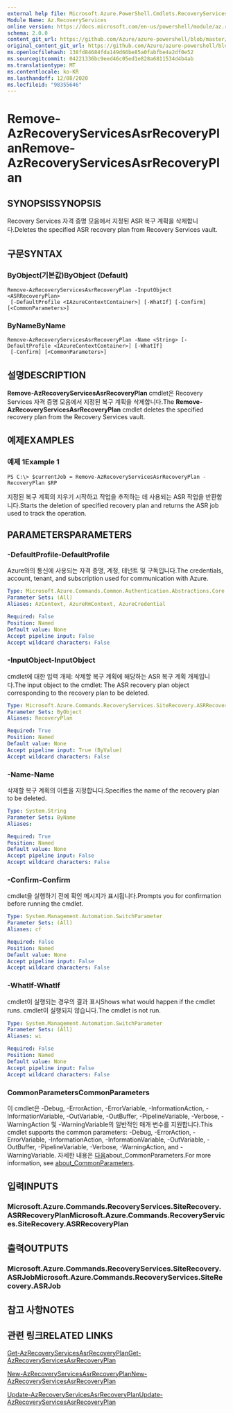 ```yaml
---
external help file: Microsoft.Azure.PowerShell.Cmdlets.RecoveryServices.SiteRecovery.dll-Help.xml
Module Name: Az.RecoveryServices
online version: https://docs.microsoft.com/en-us/powershell/module/az.recoveryservices/remove-azrecoveryservicesasrrecoveryplan
schema: 2.0.0
content_git_url: https://github.com/Azure/azure-powershell/blob/master/src/RecoveryServices/RecoveryServices/help/Remove-AzRecoveryServicesAsrRecoveryPlan.md
original_content_git_url: https://github.com/Azure/azure-powershell/blob/master/src/RecoveryServices/RecoveryServices/help/Remove-AzRecoveryServicesAsrRecoveryPlan.md
ms.openlocfilehash: 138fd84684fda149d66be85a0fabfbe4a2df0e52
ms.sourcegitcommit: 04221336bc9eed46c05ed1e828a6811534d4b4ab
ms.translationtype: MT
ms.contentlocale: ko-KR
ms.lasthandoff: 12/08/2020
ms.locfileid: "98355646"
---
```

# <span data-ttu-id="4f9a6-101">Remove-AzRecoveryServicesAsrRecoveryPlan</span><span class="sxs-lookup"><span data-stu-id="4f9a6-101">Remove-AzRecoveryServicesAsrRecoveryPlan</span></span>

## <span data-ttu-id="4f9a6-102">SYNOPSIS</span><span class="sxs-lookup"><span data-stu-id="4f9a6-102">SYNOPSIS</span></span>
<span data-ttu-id="4f9a6-103">Recovery Services 자격 증명 모음에서 지정된 ASR 복구 계획을 삭제합니다.</span><span class="sxs-lookup"><span data-stu-id="4f9a6-103">Deletes the specified ASR recovery plan from Recovery Services vault.</span></span>

## <span data-ttu-id="4f9a6-104">구문</span><span class="sxs-lookup"><span data-stu-id="4f9a6-104">SYNTAX</span></span>

### <span data-ttu-id="4f9a6-105">ByObject(기본값)</span><span class="sxs-lookup"><span data-stu-id="4f9a6-105">ByObject (Default)</span></span>
```
Remove-AzRecoveryServicesAsrRecoveryPlan -InputObject <ASRRecoveryPlan>
 [-DefaultProfile <IAzureContextContainer>] [-WhatIf] [-Confirm] [<CommonParameters>]
```

### <span data-ttu-id="4f9a6-106">ByName</span><span class="sxs-lookup"><span data-stu-id="4f9a6-106">ByName</span></span>
```
Remove-AzRecoveryServicesAsrRecoveryPlan -Name <String> [-DefaultProfile <IAzureContextContainer>] [-WhatIf]
 [-Confirm] [<CommonParameters>]
```

## <span data-ttu-id="4f9a6-107">설명</span><span class="sxs-lookup"><span data-stu-id="4f9a6-107">DESCRIPTION</span></span>
<span data-ttu-id="4f9a6-108">**Remove-AzRecoveryServicesAsrRecoveryPlan** cmdlet은 Recovery Services 자격 증명 모음에서 지정된 복구 계획을 삭제합니다.</span><span class="sxs-lookup"><span data-stu-id="4f9a6-108">The **Remove-AzRecoveryServicesAsrRecoveryPlan** cmdlet deletes the specified recovery plan from the Recovery Services vault.</span></span>

## <span data-ttu-id="4f9a6-109">예제</span><span class="sxs-lookup"><span data-stu-id="4f9a6-109">EXAMPLES</span></span>

### <span data-ttu-id="4f9a6-110">예제 1</span><span class="sxs-lookup"><span data-stu-id="4f9a6-110">Example 1</span></span>
```
PS C:\> $currentJob = Remove-AzRecoveryServicesAsrRecoveryPlan -RecoveryPlan $RP
```

<span data-ttu-id="4f9a6-111">지정된 복구 계획의 지우기 시작하고 작업을 추적하는 데 사용되는 ASR 작업을 반환합니다.</span><span class="sxs-lookup"><span data-stu-id="4f9a6-111">Starts the deletion of specified recovery plan and returns the ASR job used to track the operation.</span></span>

## <span data-ttu-id="4f9a6-112">PARAMETERS</span><span class="sxs-lookup"><span data-stu-id="4f9a6-112">PARAMETERS</span></span>

### <span data-ttu-id="4f9a6-113">-DefaultProfile</span><span class="sxs-lookup"><span data-stu-id="4f9a6-113">-DefaultProfile</span></span>
<span data-ttu-id="4f9a6-114">Azure와의 통신에 사용되는 자격 증명, 계정, 테넌트 및 구독입니다.</span><span class="sxs-lookup"><span data-stu-id="4f9a6-114">The credentials, account, tenant, and subscription used for communication with Azure.</span></span>


```yaml
Type: Microsoft.Azure.Commands.Common.Authentication.Abstractions.Core.IAzureContextContainer
Parameter Sets: (All)
Aliases: AzContext, AzureRmContext, AzureCredential

Required: False
Position: Named
Default value: None
Accept pipeline input: False
Accept wildcard characters: False
```

### <span data-ttu-id="4f9a6-115">-InputObject</span><span class="sxs-lookup"><span data-stu-id="4f9a6-115">-InputObject</span></span>
<span data-ttu-id="4f9a6-116">cmdlet에 대한 입력 개체: 삭제할 복구 계획에 해당하는 ASR 복구 계획 개체입니다.</span><span class="sxs-lookup"><span data-stu-id="4f9a6-116">The input object to the cmdlet: The ASR recovery plan object corresponding to the recovery plan to be deleted.</span></span>

```yaml
Type: Microsoft.Azure.Commands.RecoveryServices.SiteRecovery.ASRRecoveryPlan
Parameter Sets: ByObject
Aliases: RecoveryPlan

Required: True
Position: Named
Default value: None
Accept pipeline input: True (ByValue)
Accept wildcard characters: False
```

### <span data-ttu-id="4f9a6-117">-Name</span><span class="sxs-lookup"><span data-stu-id="4f9a6-117">-Name</span></span>
<span data-ttu-id="4f9a6-118">삭제할 복구 계획의 이름을 지정합니다.</span><span class="sxs-lookup"><span data-stu-id="4f9a6-118">Specifies the name of the recovery plan to be deleted.</span></span>

```yaml
Type: System.String
Parameter Sets: ByName
Aliases:

Required: True
Position: Named
Default value: None
Accept pipeline input: False
Accept wildcard characters: False
```

### <span data-ttu-id="4f9a6-119">-Confirm</span><span class="sxs-lookup"><span data-stu-id="4f9a6-119">-Confirm</span></span>
<span data-ttu-id="4f9a6-120">cmdlet을 실행하기 전에 확인 메시지가 표시됩니다.</span><span class="sxs-lookup"><span data-stu-id="4f9a6-120">Prompts you for confirmation before running the cmdlet.</span></span>

```yaml
Type: System.Management.Automation.SwitchParameter
Parameter Sets: (All)
Aliases: cf

Required: False
Position: Named
Default value: None
Accept pipeline input: False
Accept wildcard characters: False
```

### <span data-ttu-id="4f9a6-121">-WhatIf</span><span class="sxs-lookup"><span data-stu-id="4f9a6-121">-WhatIf</span></span>
<span data-ttu-id="4f9a6-122">cmdlet이 실행되는 경우의 결과 표시</span><span class="sxs-lookup"><span data-stu-id="4f9a6-122">Shows what would happen if the cmdlet runs.</span></span> <span data-ttu-id="4f9a6-123">cmdlet이 실행되지 않습니다.</span><span class="sxs-lookup"><span data-stu-id="4f9a6-123">The cmdlet is not run.</span></span>

```yaml
Type: System.Management.Automation.SwitchParameter
Parameter Sets: (All)
Aliases: wi

Required: False
Position: Named
Default value: None
Accept pipeline input: False
Accept wildcard characters: False
```

### <span data-ttu-id="4f9a6-124">CommonParameters</span><span class="sxs-lookup"><span data-stu-id="4f9a6-124">CommonParameters</span></span>
<span data-ttu-id="4f9a6-125">이 cmdlet은 -Debug, -ErrorAction, -ErrorVariable, -InformationAction, -InformationVariable, -OutVariable, -OutBuffer, -PipelineVariable, -Verbose, -WarningAction 및 -WarningVariable의 일반적인 매개 변수를 지원합니다.</span><span class="sxs-lookup"><span data-stu-id="4f9a6-125">This cmdlet supports the common parameters: -Debug, -ErrorAction, -ErrorVariable, -InformationAction, -InformationVariable, -OutVariable, -OutBuffer, -PipelineVariable, -Verbose, -WarningAction, and -WarningVariable.</span></span> <span data-ttu-id="4f9a6-126">자세한 내용은 [다음](http://go.microsoft.com/fwlink/?LinkID=113216)about_CommonParameters.</span><span class="sxs-lookup"><span data-stu-id="4f9a6-126">For more information, see [about_CommonParameters](http://go.microsoft.com/fwlink/?LinkID=113216).</span></span>

## <span data-ttu-id="4f9a6-127">입력</span><span class="sxs-lookup"><span data-stu-id="4f9a6-127">INPUTS</span></span>

### <span data-ttu-id="4f9a6-128">Microsoft.Azure.Commands.RecoveryServices.SiteRecovery.ASRRecoveryPlan</span><span class="sxs-lookup"><span data-stu-id="4f9a6-128">Microsoft.Azure.Commands.RecoveryServices.SiteRecovery.ASRRecoveryPlan</span></span>

## <span data-ttu-id="4f9a6-129">출력</span><span class="sxs-lookup"><span data-stu-id="4f9a6-129">OUTPUTS</span></span>

### <span data-ttu-id="4f9a6-130">Microsoft.Azure.Commands.RecoveryServices.SiteRecovery.ASRJob</span><span class="sxs-lookup"><span data-stu-id="4f9a6-130">Microsoft.Azure.Commands.RecoveryServices.SiteRecovery.ASRJob</span></span>

## <span data-ttu-id="4f9a6-131">참고 사항</span><span class="sxs-lookup"><span data-stu-id="4f9a6-131">NOTES</span></span>

## <span data-ttu-id="4f9a6-132">관련 링크</span><span class="sxs-lookup"><span data-stu-id="4f9a6-132">RELATED LINKS</span></span>

[<span data-ttu-id="4f9a6-133">Get-AzRecoveryServicesAsrRecoveryPlan</span><span class="sxs-lookup"><span data-stu-id="4f9a6-133">Get-AzRecoveryServicesAsrRecoveryPlan</span></span>](./Get-AzRecoveryServicesAsrRecoveryPlan.md)

[<span data-ttu-id="4f9a6-134">New-AzRecoveryServicesAsrRecoveryPlan</span><span class="sxs-lookup"><span data-stu-id="4f9a6-134">New-AzRecoveryServicesAsrRecoveryPlan</span></span>](./New-AzRecoveryServicesAsrRecoveryPlan.md)

[<span data-ttu-id="4f9a6-135">Update-AzRecoveryServicesAsrRecoveryPlan</span><span class="sxs-lookup"><span data-stu-id="4f9a6-135">Update-AzRecoveryServicesAsrRecoveryPlan</span></span>](./Update-AzRecoveryServicesAsrRecoveryPlan.md)


